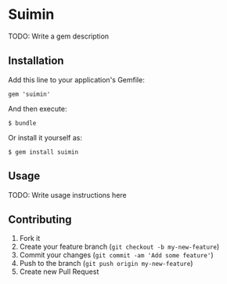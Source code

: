 # Suimin

TODO: Write a gem description

## Installation

Add this line to your application's Gemfile:

    gem 'suimin'

And then execute:

    $ bundle

Or install it yourself as:

    $ gem install suimin

## Usage

TODO: Write usage instructions here

## Contributing

1. Fork it
2. Create your feature branch (`git checkout -b my-new-feature`)
3. Commit your changes (`git commit -am 'Add some feature'`)
4. Push to the branch (`git push origin my-new-feature`)
5. Create new Pull Request
